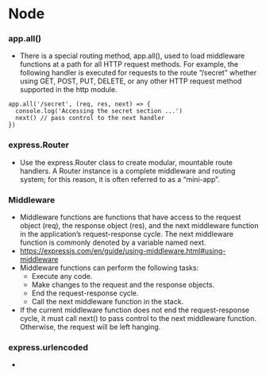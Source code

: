 # Node

### app.all()
- There is a special routing method, app.all(), used to load middleware functions at a path for all HTTP request methods. For example, the following handler is executed for requests to the route “/secret” whether using GET, POST, PUT, DELETE, or any other HTTP request method supported in the http module.

```
app.all('/secret', (req, res, next) => {
  console.log('Accessing the secret section ...')
  next() // pass control to the next handler
})
```

### express.Router
- Use the express.Router class to create modular, mountable route handlers. A Router instance is a complete middleware and routing system; for this reason, it is often referred to as a “mini-app”.

### Middleware
- Middleware functions are functions that have access to the request object (req), the response object (res), and the next middleware function in the application’s request-response cycle. The next middleware function is commonly denoted by a variable named next.
- https://expressjs.com/en/guide/using-middleware.html#using-middleware
- Middleware functions can perform the following tasks:
    - Execute any code.
    - Make changes to the request and the response objects.
    - End the request-response cycle.
    - Call the next middleware function in the stack.
- If the current middleware function does not end the request-response cycle, it must call next() to pass control to the next middleware function. Otherwise, the request will be left hanging.

### express.urlencoded
- 
